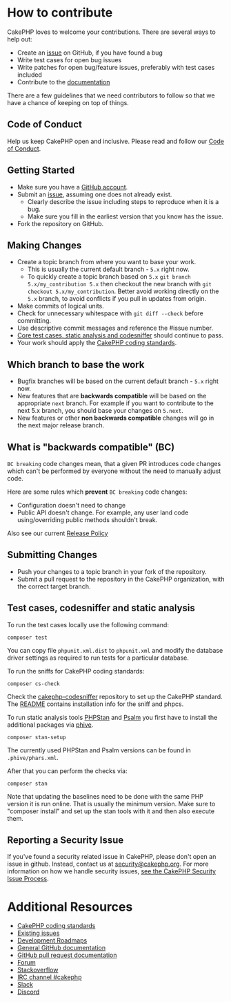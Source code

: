 # How to contribute

CakePHP loves to welcome your contributions. There are several ways to help out:

* Create an [issue](https://github.com/cakephp/cakephp/issues) on GitHub, if you have found a bug
* Write test cases for open bug issues
* Write patches for open bug/feature issues, preferably with test cases included
* Contribute to the [documentation](https://github.com/cakephp/docs)

There are a few guidelines that we need contributors to follow so that we have a
chance of keeping on top of things.

## Code of Conduct

Help us keep CakePHP open and inclusive. Please read and follow our [Code of Conduct](https://github.com/cakephp/code-of-conduct/blob/master/CODE_OF_CONDUCT.md).

## Getting Started

* Make sure you have a [GitHub account](https://github.com/signup/free).
* Submit an [issue](https://github.com/cakephp/cakephp/issues), assuming one does not already exist.
  * Clearly describe the issue including steps to reproduce when it is a bug.
  * Make sure you fill in the earliest version that you know has the issue.
* Fork the repository on GitHub.

## Making Changes

* Create a topic branch from where you want to base your work.
  * This is usually the current default branch - `5.x` right now.
  * To quickly create a topic branch based on `5.x`
    `git branch 5.x/my_contribution 5.x` then checkout the new branch with `git
    checkout 5.x/my_contribution`. Better avoid working directly on the
    `5.x` branch, to avoid conflicts if you pull in updates from origin.
* Make commits of logical units.
* Check for unnecessary whitespace with `git diff --check` before committing.
* Use descriptive commit messages and reference the #issue number.
* [Core test cases, static analysis and codesniffer](#test-cases-codesniffer-and-static-analysis) should continue to pass.
* Your work should apply the [CakePHP coding standards](https://book.cakephp.org/4/en/contributing/cakephp-coding-conventions.html).

## Which branch to base the work

* Bugfix branches will be based on the current default branch - `5.x` right now.
* New features that are **backwards compatible** will be based on the appropriate `next` branch. For example if you want to contribute to the next 5.x branch, you should base your changes on `5.next`.
* New features or other **non backwards compatible** changes will go in the next major release branch.

## What is "backwards compatible" (BC)

`BC breaking` code changes mean, that a given PR introduces code changes which can't be performed by everyone without the need to manually adjust code.

Here are some rules which **prevent** `BC breaking` code changes:

* Configuration doesn't need to change
* Public API doesn't change. For example, any user land code using/overriding public methods shouldn't break.

Also see our current [Release Policy](https://book.cakephp.org/4/en/release-policy.html)

## Submitting Changes

* Push your changes to a topic branch in your fork of the repository.
* Submit a pull request to the repository in the CakePHP organization, with the
  correct target branch.

## Test cases, codesniffer and static analysis

To run the test cases locally use the following command:

    composer test

You can copy file `phpunit.xml.dist` to `phpunit.xml` and modify the database
driver settings as required to run tests for a particular database.

To run the sniffs for CakePHP coding standards:

    composer cs-check

Check the [cakephp-codesniffer](https://github.com/cakephp/cakephp-codesniffer)
repository to set up the CakePHP standard. The [README](https://github.com/cakephp/cakephp-codesniffer/blob/master/README.md) contains installation info
for the sniff and phpcs.

To run static analysis tools [PHPStan](https://github.com/phpstan/phpstan) and [Psalm](https://github.com/vimeo/psalm) you first have to install the additional packages via [phive](https://phar.io).

    composer stan-setup

The currently used PHPStan and Psalm versions can be found in `.phive/phars.xml`.

After that you can perform the checks via:

    composer stan

Note that updating the baselines need to be done with the same PHP version it is run online.
That is usually the minimum version.
Make sure to "composer install" and set up the stan tools with it and then also execute them.

## Reporting a Security Issue

If you've found a security related issue in CakePHP, please don't open an issue in github. Instead, contact us at security@cakephp.org. For more information on how we handle security issues, [see the CakePHP Security Issue Process](https://book.cakephp.org/4/en/contributing/tickets.html#reporting-security-issues).

# Additional Resources

* [CakePHP coding standards](https://book.cakephp.org/4/en/contributing/cakephp-coding-conventions.html)
* [Existing issues](https://github.com/cakephp/cakephp/issues)
* [Development Roadmaps](https://github.com/cakephp/cakephp/wiki#roadmaps)
* [General GitHub documentation](https://help.github.com/)
* [GitHub pull request documentation](https://help.github.com/articles/creating-a-pull-request/)
* [Forum](https://discourse.cakephp.org/)
* [Stackoverflow](https://stackoverflow.com/tags/cakephp)
* [IRC channel #cakephp](https://kiwiirc.com/client/irc.freenode.net#cakephp)
* [Slack](https://slack-invite.cakephp.org/)
* [Discord](https://discord.gg/k4trEMPebj)
